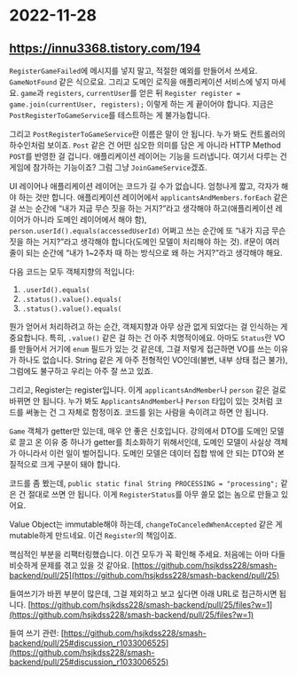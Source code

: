 # 2022-11-28

## <https://innu3368.tistory.com/194>

`RegisterGameFailed`에 메시지를 넣지 말고, 적절한 예외를 만들어서 쓰세요.
`GameNotFound` 같은 식으로요.
그리고 도메인 로직을 애플리케이션 서비스에 넣지 마세요.
`game`과 `registers`, `currentUser`를 얻은 뒤
`Register register = game.join(currentUser, registers);`
이렇게 하는 게 끝이어야 합니다.
지금은 `PostRegisterToGameService`를 테스트하는 게 불가능합니다.

그리고 `PostRegisterToGameService`란 이름은 말이 안 됩니다.
누가 봐도 컨트롤러의 하수인처럼 보이죠.
`Post` 같은 건 어떤 심오한 의미를 담은 게 아니라
HTTP Method `POST`를 반영한 걸 겁니다.
애플리케이션 레이어는 기능을 드러냅니다.
여기서 다루는 건 게임에 참가하는 기능이죠?
그럼 그냥 `JoinGameService`겠죠.

UI 레이어나 애플리케이션 레이어는 코드가 길 수가 없습니다.
엄청나게 짧고, 각자가 해야 하는 것만 합니다.
애플리케이션 레이어에서 `applicantsAndMembers.forEach` 같은 걸 쓰는 순간에
“내가 지금 무슨 짓을 하는 거지?”라고 생각해야 하고(애플리케이션 레이어가 아니라
도메인 레이어에서 해야 함),
`person.userId().equals(accessedUserId)` 어쩌고 쓰는 순간에
또 “내가 지금 무슨 짓을 하는 거지?”라고 생각해야 합니다(도메인 모델이 처리해야 하는 것).
if문이 여러 줄이 되는 순간에
“내가 1~2주차 때 하는 방식으로 왜 하는 거지?”라고 생각해야 해요.

다음 코드는 모두 객체지향의 적입니다:

1. `.userId().equals(`
2. `.status().value().equals(`
3. `.status().value().equals(`

뭔가 얻어서 처리하려고 하는 순간,
객체지향과 아무 상관 없게 되었다는 걸 인식하는 게 중요합니다.
특히, `.value()` 같은 걸 하는 건 아주 치명적이에요.
아마도 `Status`란 VO를 만들어서 거기에 `enum` 필드가 있는 것 같은데,
그걸 저렇게 접근하면 VO를 쓰는 이유가 하나도 없습니다.
String 같은 게 아주 전형적인 VO인데(불변, 내부 상태 접근 불가),
그럼에도 불구하고 우리는 아주 잘 쓰고 있죠.

그리고, Register는 register입니다.
이게 `applicantsAndMember`나 `person` 같은 걸로 바뀌면 안 됩니다.
누가 봐도 `ApplicantsAndMember`나 `Person` 타입이 있는 것처럼
코드를 써놓는 건 그 자체로 함정이죠.
코드를 읽는 사람을 속이려고 하면 안 됩니다.

`Game` 객체가 getter만 있는데, 매우 안 좋은 신호입니다.
강의에서 DTO를 도메인 모델로 끌고 온 이유 중 하나가 getter를 최소화하기 위해서인데,
도메인 모델이 사실상 객체가 아니라서 이런 일이 벌어집니다.
도메인 모델은 데이터 집합 밖에 안 되는 DTO와 본질적으로 크게 구분이 돼야 합니다.

코드를 좀 봤는데,
`public static final String PROCESSING = "processing";`
같은 건 절대로 쓰면 안 됩니다.
이게 `RegisterStatus`를 아무 쓸모 없는 놈으로 만들고 있어요.

Value Object는 immutable해야 하는데,
`changeToCanceledWhenAccepted` 같은 게 mutable하게 만드네요.
이건 `Register`의 책임이죠.

핵심적인 부분을 리팩터링했습니다.
이건 모두가 꼭 확인해 주세요.
처음에는 아마 다들 비슷하게 문제를 겪고 있을 것 같아요.
[https://github.com/hsjkdss228/smash-backend/pull/25](https://github.com/hsjkdss228/smash-backend/pull/25)

들여쓰기가 바뀐 부분이 많은데,
그걸 제외하고 보고 싶다면 아래 URL로 접근하시면 됩니다.
[https://github.com/hsjkdss228/smash-backend/pull/25/files?w=1](https://github.com/hsjkdss228/smash-backend/pull/25/files?w=1)

들여 쓰기 관련:
[https://github.com/hsjkdss228/smash-backend/pull/25#discussion_r1033006525](https://github.com/hsjkdss228/smash-backend/pull/25#discussion_r1033006525)
